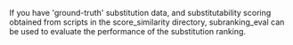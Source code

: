 If you have 'ground-truth' substitution data, and substitutability scoring obtained from scripts in
the score_similarity directory, subranking_eval can be used to evaluate the performance of the 
substitution ranking.  